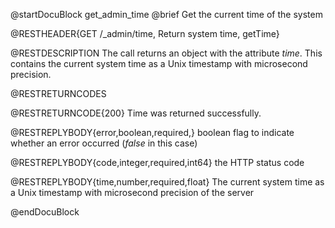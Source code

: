 
@startDocuBlock get_admin_time
@brief Get the current time of the system

@RESTHEADER{GET /_admin/time, Return system time, getTime}

@RESTDESCRIPTION
The call returns an object with the attribute *time*. This contains the
current system time as a Unix timestamp with microsecond precision.

@RESTRETURNCODES

@RESTRETURNCODE{200}
Time was returned successfully.

@RESTREPLYBODY{error,boolean,required,}
boolean flag to indicate whether an error occurred (*false* in this case)

@RESTREPLYBODY{code,integer,required,int64}
the HTTP status code

@RESTREPLYBODY{time,number,required,float}
The current system time as a Unix timestamp with microsecond precision of the server

@endDocuBlock
